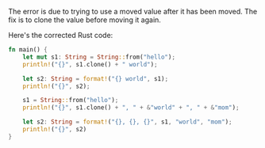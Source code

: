 The error is due to trying to use a moved value after it has been moved. The fix is to clone the value before moving it again.

Here's the corrected Rust code:

```rs
fn main() {
    let mut s1: String = String::from("hello");
    println!("{}", s1.clone() + " world");

    let s2: String = format!("{} world", s1);
    println!("{}", s2);

    s1 = String::from("hello");
    println!("{}", s1.clone() + ", " + &"world" + ", " + &"mom");

    let s2: String = format!("{}, {}, {}", s1, "world", "mom");
    println!("{}", s2)
}
```
